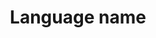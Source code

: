---
title: 'Language name'
field: 'is.language'
slug: 'global-language-name'
description: 'Popular name for the language of the resource'
comment: 'select from control list'
required: False
vocabulary: 'vocabulary.txt'
module: 'Form'
cluster: 'Global'
policy: 'Controlled value. Single select from control list.'
layout: 'home'
---
